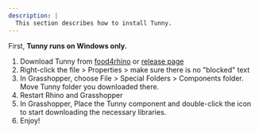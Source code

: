 ```yaml
---
description: |
  This section describes how to install Tunny.
---
```


First, **Tunny runs on Windows only.**

1. Download Tunny from [food4rhino](https://www.food4rhino.com/app/tunny) or
   [release page](https://github.com/hrntsm/tunny/releases)
1. Right-click the file > Properties > make sure there is no "blocked" text
1. In Grasshopper, choose File > Special Folders > Components folder. Move Tunny
   folder you downloaded there.
1. Restart Rhino and Grasshopper
1. In Grasshopper, Place the Tunny component and double-click the icon to start
   downloading the necessary libraries.
1. Enjoy!
